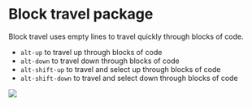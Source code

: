 # Block travel package

Block travel uses empty lines to travel quickly
through blocks of code.

* `alt-up` to travel up through blocks of code
* `alt-down` to travel down through blocks of code
* `alt-shift-up` to travel and select up through blocks of code
* `alt-shift-down` to travel and select down through blocks of code

![](http://f.cl.ly/items/1M2x2W3J2b0z1Z0h1G12/block-travel.gif)
